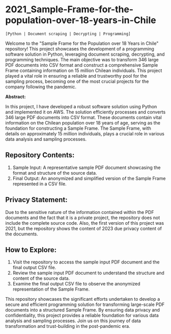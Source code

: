 # 2021_Sample-Frame-for-the-population-over-18-years-in-Chile
`[Python | Document scraping | Decrypting | Programming]`

Welcome to the "Sample Frame for the Population over 18 Years in Chile" repository! This project showcases the development of a programming software solution in Python, leveraging document scraping, decrypting, and programming techniques. The main objective was to transform 346 large PDF documents into CSV format and construct a comprehensive Sample Frame containing information on 15 million Chilean individuals. This project played a vital role in ensuring a reliable and trustworthy pool for the sampling process, becoming one of the most crucial projects for the company following the pandemic.

**Abstract:**

In this project, I have developed a robust software solution using Python and implemented it on AWS. The solution efficiently processes and converts 346 large PDF documents into CSV format. These documents contain vital information on the Chilean population over 18 years of age, serving as the foundation for constructing a Sample Frame. The Sample Frame, with details on approximately 15 million individuals, plays a crucial role in various data analysis and sampling processes.

## Repository Contents:

1. Sample Input: A representative sample PDF document showcasing the format and structure of the source data.
1. Final Output: An anonymized and simplified version of the Sample Frame represented in a CSV file.

## Privacy Statement:

Due to the sensitive nature of the information contained within the PDF documents and the fact that it is a private project, the repository does not include the complete source code. Also, the first version of this project was 2021, but the repository shows the content of 2023 due privacy content of the documents.

## How to Explore:

1. Visit the repository to access the sample input PDF document and the final output CSV file.
1. Review the sample input PDF document to understand the structure and content of the source data.
1. Examine the final output CSV file to observe the anonymized representation of the Sample Frame.

This repository showcases the significant efforts undertaken to develop a secure and efficient programming solution for transforming large-scale PDF documents into a structured Sample Frame. By ensuring data privacy and confidentiality, this project provides a reliable foundation for various data analysis and sampling processes. Join us on this journey of data transformation and trust-building in the post-pandemic era.
